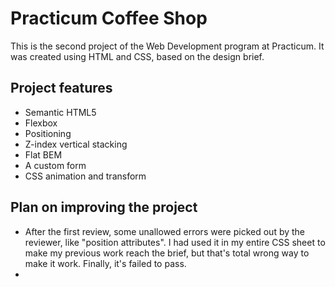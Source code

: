 # Practicum Coffee Shop

This is the second project of the Web Development program at Practicum. It was created using HTML and CSS, based on the design brief.

## Project features

- Semantic HTML5
- Flexbox
- Positioning
- Z-index vertical stacking
- Flat BEM
- A custom form
- CSS animation and transform

## Plan on improving the project

- After the first review, some unallowed errors were picked out by the reviewer, like "position attributes". I had used it in my entire CSS sheet to make my previous work reach the brief, but that's total wrong way to make it work. Finally, it's failed to pass. 
- 
